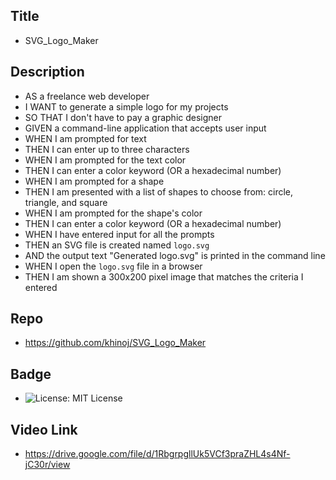  ## Title 
- SVG_Logo_Maker

## Description
- AS a freelance web developer
- I WANT to generate a simple logo for my projects
- SO THAT I don't have to pay a graphic designer
- GIVEN a command-line application that accepts user input
- WHEN I am prompted for text
- THEN I can enter up to three characters
- WHEN I am prompted for the text color
- THEN I can enter a color keyword (OR a hexadecimal number)
- WHEN I am prompted for a shape
- THEN I am presented with a list of shapes to choose from: circle, triangle, and square
- WHEN I am prompted for the shape's color
- THEN I can enter a color keyword (OR a hexadecimal number)
- WHEN I have entered input for all the prompts
- THEN an SVG file is created named `logo.svg`
- AND the output text "Generated logo.svg" is printed in the command line
- WHEN I open the `logo.svg` file in a browser
- THEN I am shown a 300x200 pixel image that matches the criteria I entered

 ## Repo
- https://github.com/khinoj/SVG_Logo_Maker

 ## Badge
  - ![License: MIT License](https://img.shields.io/badge/License-MIT.0-red)

## Video Link
- https://drive.google.com/file/d/1RbgrpgllUk5VCf3praZHL4s4Nf-jC30r/view